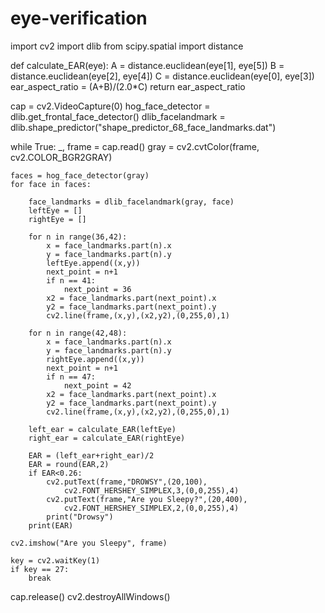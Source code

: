 # eye-verification
import cv2
import dlib
from scipy.spatial import distance

def calculate_EAR(eye):
	A = distance.euclidean(eye[1], eye[5])
	B = distance.euclidean(eye[2], eye[4])
	C = distance.euclidean(eye[0], eye[3])
	ear_aspect_ratio = (A+B)/(2.0*C)
	return ear_aspect_ratio

cap = cv2.VideoCapture(0)
hog_face_detector = dlib.get_frontal_face_detector()
dlib_facelandmark = dlib.shape_predictor("shape_predictor_68_face_landmarks.dat")

while True:
    _, frame = cap.read()
    gray = cv2.cvtColor(frame, cv2.COLOR_BGR2GRAY)

    faces = hog_face_detector(gray)
    for face in faces:

        face_landmarks = dlib_facelandmark(gray, face)
        leftEye = []
        rightEye = []

        for n in range(36,42):
        	x = face_landmarks.part(n).x
        	y = face_landmarks.part(n).y
        	leftEye.append((x,y))
        	next_point = n+1
        	if n == 41:
        		next_point = 36
        	x2 = face_landmarks.part(next_point).x
        	y2 = face_landmarks.part(next_point).y
        	cv2.line(frame,(x,y),(x2,y2),(0,255,0),1)

        for n in range(42,48):
        	x = face_landmarks.part(n).x
        	y = face_landmarks.part(n).y
        	rightEye.append((x,y))
        	next_point = n+1
        	if n == 47:
        		next_point = 42
        	x2 = face_landmarks.part(next_point).x
        	y2 = face_landmarks.part(next_point).y
        	cv2.line(frame,(x,y),(x2,y2),(0,255,0),1)

        left_ear = calculate_EAR(leftEye)
        right_ear = calculate_EAR(rightEye)

        EAR = (left_ear+right_ear)/2
        EAR = round(EAR,2)
        if EAR<0.26:
        	cv2.putText(frame,"DROWSY",(20,100),
        		cv2.FONT_HERSHEY_SIMPLEX,3,(0,0,255),4)
        	cv2.putText(frame,"Are you Sleepy?",(20,400),
        		cv2.FONT_HERSHEY_SIMPLEX,2,(0,0,255),4)
        	print("Drowsy")
        print(EAR)

    cv2.imshow("Are you Sleepy", frame)

    key = cv2.waitKey(1)
    if key == 27:
        break
cap.release()
cv2.destroyAllWindows()
